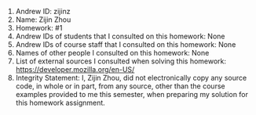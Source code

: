 1) Andrew ID: zijinz
2) Name: Zijin Zhou
3) Homework: #1
4) Andrew IDs of students that I consulted on this homework: None
5) Andrew IDs of course staff that I consulted on this homework: None
6) Names of other people I consulted on this homework: None
7) List of external sources I consulted when solving this homework: https://developer.mozilla.org/en-US/
8) Integrity Statement: I, Zijin Zhou, did not electronically copy any
source code, in whole or in part, from any source, other than the course examples provided to me this semester, when preparing my solution for this homework assignment.
